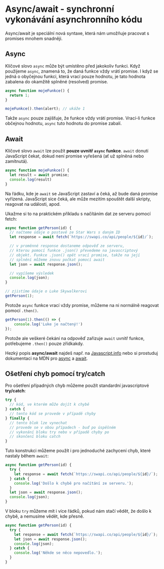 # Async/await - synchronní vykonávání asynchronního kódu

Async/await je speciální nová syntaxe, která nám umožňuje pracovat s promises mnohem snadněji.

## Async

Klíčové slovo `async` může být umístěno před jakokoliv funkci. Když použijeme `async`, znamená to, že daná funkce vždy vrátí promise. I když se jedná o obyčejnou funkci, která vrací pouze hodnotu, je tato hodnota zabalena do okamžitě splněné (resolved) promise.

```javascript
async function mojeFunkce() {
  return 1;
}

mojeFunkce().then(alert); // ukáže 1
```

Takže `async` pouze zajišťuje, že funkce vždy vrátí promise. Vrací-li funkce občejnou hodnotu, `async` tuto hodnotu do promise zabalí.

## Await

Klíčové slovo `await` lze použít **pouze uvnitř `async` funkce**. `await` donutí JavaScript čekat, dokud není promise vyřešená (ať už splněná nebo zamítnutá).

```javascript
async function mojeFunkce() {
  let result = await promise;
  console.log(result)
}
```

Na řádku, kde je `await` se JavaScript zastaví a čeká, až bude daná promise vyřízená. JavaScript sice čeká, ale může mezitím spouštět další skripty, reagovat na události, apod.

Ukažme si to na praktickém příkladu s načítáním dat ze serveru pomocí fetch:

```javascript
async function getPerson(id) {
  // načteme údaje o postavě ze Star Wars s daným ID
  let response = await fetch(`https://swapi.co/api/people/${id}/`);

  // v proměnné response dostaneme odpověď ze serveru,
  // kterou pomocí funkce .json() převedeme na javascriptový
  // objekt. Funkce .json() opět vrací promise, takže na její
  // splnění můžeme znovu počkat pomocí await
  let json = await response.json();

  // vypíšeme výsledek
  console.log(json);
}

// zjistíme údaje o Luke Skywalkerovi
getPerson(1);
```

Protože `async` funkce vrací vždy promise, můžeme na ni normálně reagovat pomocí `.then()`.

```javascript
getPerson(1).then(() => {
    console.log('Luke je načtený!')
});
```

Protože ale veškeré čekání na odpověď zařizuje `await` uvnitř funkce, potřebujeme `.then()` pouze zřídkakdy.

Hezký popis **async/await** najdeš např. na [Javascript.info](https://javascript.info/async-await) nebo si prostuduj dokumentaci na MDN pro [async](https://developer.mozilla.org/en-US/docs/Web/JavaScript/Reference/Statements/async_function) a [await](https://developer.mozilla.org/en-US/docs/Web/JavaScript/Reference/Operators/await).


## Ošetření chyb pomocí try/catch

Pro ošetření případných chyb můžeme použít standardní javascriptové **try/catch**:

```javascript
try {
  // kód, ve kterém může dojít k chybě
} catch {
  // tento kód se provede v případě chyby
} finally {
  // tento blok lze vynechat
  // provede se v obou případech - buď po úspěšném
  // vykonání bloku try nebo v případě chyby po
  // skončení bloku catch
}
```

Tuto konstrukci můžeme použít i pro jednoduché zachycení chyb, které nastaly během `await`:

```javascript
async function getPerson(id) {
  try {
    let response = await fetch(`https://swapi.co/api/people/${id}/`);
  } catch {
    console.log('Došlo k chybě pro načítání ze serveru.');
  }
  let json = await response.json();
  console.log(json);
}
```

V bloku `try` můžeme mít i více řádků, pokud nám stačí vědět, že došlo k chybě, a nemusíme vědět, kde přesně.

```javascript
async function getPerson(id) {
  try {
    let response = await fetch(`https://swapi.co/api/people/${id}/`);
    let json = await response.json();
    console.log(json);
  } catch {
    console.log('Někde se něco nepovedlo.');
  }
}
```

